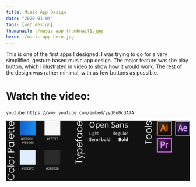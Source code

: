 ```yaml
---
title: Music App Design
date: "2020-01-04"
tags: [web design]
thumbnail: ./music-app-thumbnail1.jpg
hero: ./music-app-hero.jpg
---
```


This is one of the first apps I designed. I was trying to go for a very simplified, gesture based music app design. The major feature was the play button, which I illustrated in video to show how it would work. The rest of the design was rather minimal, with as few buttons as possible.

# Watch the video:

`youtube:https://www.youtube.com/embed/yyd0n0cdA7A`

<div class="kg-card kg-image-card kg-width-full">

![music app colors](./music-app-colors.jpg)

</div>
